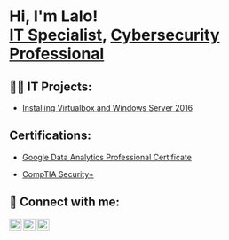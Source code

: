 <h1>Hi, I'm Lalo! <br/><a href="https://github.com/LaloPalacios">IT Specialist</a>, <a href="https://www.linkedin.com/in/juangerardopalaciosaceves/">Cybersecurity Professional</a>

<h2>👨‍💻 IT Projects:</h2>

  - [Installing Virtualbox and Windows Server 2016](https://github.com/LaloPalacios/LABURL)

<h2>Certifications:</h2>

  - [Google Data Analytics Professional Certificate](https://www.credly.com/badges/2af6118d-9a32-429a-899e-5f840002a323)

  - [CompTIA Security+](https://www.credly.com/badges/b3bc5f70-8ab6-4dd9-8da4-a6b47815be2e)


<h2> 🤳 Connect with me:</h2>

[<img align="left" alt="JoshMadakor | Twitter" width="22px" src="https://cdn.jsdelivr.net/npm/simple-icons@v3/icons/twitter.svg" />][twitter]
[<img align="left" alt="JoshMadakor | LinkedIn" width="22px" src="https://cdn.jsdelivr.net/npm/simple-icons@v3/icons/linkedin.svg" />][linkedin]
[<img align="left" alt="JoshMadakor | LinkedIn" width="22px" src="https://cdn.jsdelivr.net/npm/simple-icons@3.13.0/icons/discord.svg" />][Discord]


[twitter]: https://twitter.com/joshmadakor
[linkedin]: https://www.linkedin.com/in/juangerardopalaciosaceves/
[discord]: https://discordapp.com/users/lalothemalo_

<!--
**joshmadakor1/joshmadakor1** is a ✨ _special_ ✨ repository because its `README.md` (this file) appears on your GitHub profile.

Here are some ideas to get you started:

- 🔭 I’m currently working on ...
- 🌱 I’m currently learning ...
- 👯 I’m looking to collaborate on ...
- 🤔 I’m looking for help with ...
- 💬 Ask me about ...
- 📫 How to reach me: ...
- 😄 Pronouns: ...
- ⚡ Fun fact: ...
-->

